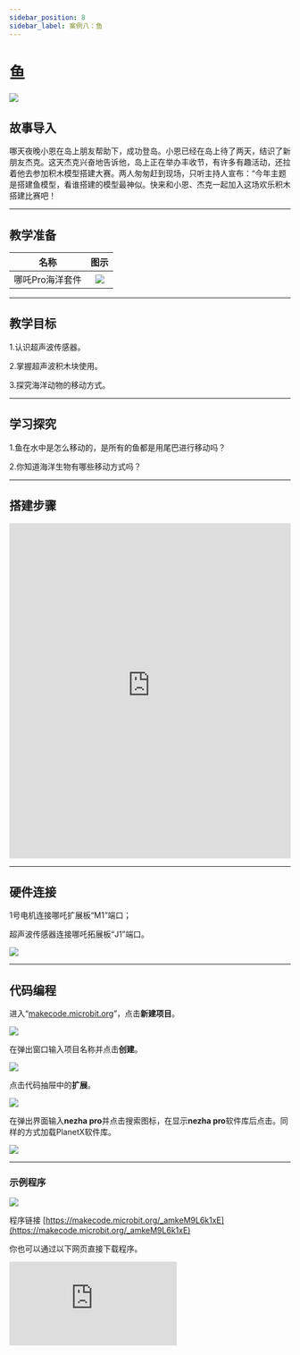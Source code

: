 ```yaml
---
sidebar_position: 8
sidebar_label: 案例八：鱼
---
```


# 鱼

![](https://wiki-media-ef.oss-cn-hongkong.aliyuncs.com/docs/microbit/building-blocks/nezha-pro-ocean-kit/tupian/nezha-pro-ocean-kit-step-08-00.png.JPG)

## 故事导入
哪天夜晚小恩在岛上朋友帮助下，成功登岛。小恩已经在岛上待了两天，结识了新朋友杰克。这天杰克兴奋地告诉他，岛上正在举办丰收节，有许多有趣活动，还拉着他去参加积木模型搭建大赛。两人匆匆赶到现场，只听主持人宣布：“今年主题是搭建鱼模型，看谁搭建的模型最神似。快来和小恩、杰克一起加入这场欢乐积木搭建比赛吧！

--- 

## 教学准备

|     名称     |            图示            |
| :----------: | :--------------------------: |
|   哪吒Pro海洋套件  |   ![](https://wiki-media-ef.oss-cn-hongkong.aliyuncs.com/docs/microbit/building-blocks/nezha-pro-ocean-kit/nezha-pro-ocean-kit-products-introduction-002.png.png)  |

--- 
## 教学目标 

1.认识超声波传感器。

2.掌握超声波积木块使用。

3.探究海洋动物的移动方式。

--- 

## 学习探究

1.鱼在水中是怎么移动的，是所有的鱼都是用尾巴进行移动吗？

2.你知道海洋生物有哪些移动方式吗？

--- 
## 搭建步骤

<embed src="https://wiki-media-ef.oss-cn-hongkong.aliyuncs.com/docs/microbit/building-blocks/nezha-pro-ocean-kit/setup-diagram/case08/nezha-pro-ocean-kit-step-08-1.png.pdf" type="application/pdf" width="100%" height="600px" />

--- 

## 硬件连接

1号电机连接哪吒扩展板“M1”端口；

超声波传感器连接哪吒拓展板“J1”端口。

![](https://wiki-media-ef.oss-cn-hongkong.aliyuncs.com/docs/microbit/building-blocks/nezha-pro-ocean-kit/setup-diagram/case08/nezha-pro-ocean-kit-step-08-2.png.png)

--- 
## 代码编程

进入“[makecode.microbit.org](https://makecode.microbit.org)”，点击**新建项目**。

![](https://wiki-media-ef.oss-cn-hongkong.aliyuncs.com/docs/microbit/building-blocks/microbit-space-science-kit/images/microbit-space-science-kit-case01-07.png)

在弹出窗口输入项目名称并点击**创建**。

![](https://wiki-media-ef.oss-cn-hongkong.aliyuncs.com/docs/microbit/building-blocks/microbit-space-science-kit/images/microbit-space-science-kit-case01-11.png)

点击代码抽屉中的**扩展**。

![](https://wiki-media-ef.oss-cn-hongkong.aliyuncs.com/docs/microbit/building-blocks/microbit-space-science-kit/images/microbit-space-science-kit-case01-09.png)

在弹出界面输入**nezha pro**并点击搜索图标，在显示**nezha pro**软件库后点击。同样的方式加载PlanetX软件库。

![](https://wiki-media-ef.oss-cn-hongkong.aliyuncs.com/docs/microbit/building-blocks/microbit-space-science-kit/images/microbit-space-science-kit-case01-10.png)

---
### 示例程序

![](https://wiki-media-ef.oss-cn-hongkong.aliyuncs.com/docs/microbit/building-blocks/nezha-pro-ocean-kit/setup-diagram/case08/nezha-pro-ocean-kit-step-08-3.png.png)

程序链接
[https://makecode.microbit.org/_amkeM9L6k1xE](https://makecode.microbit.org/_amkeM9L6k1xE)

你也可以通过以下网页直接下载程序。

<div
    style={{
        position: 'relative',
        paddingBottom: '60%',
        overflow: 'hidden',
    }}
>
    <iframe
        src="https://makecode.microbit.org/_amkeM9L6k1xE"
        frameborder="0"
        sandbox="allow-popups allow-forms allow-scripts allow-same-origin"
        style={{
            position: 'absolute',
            width: '100%',
            height: '100%',
        }}
    />
</div>

---
### 下载程序

使用 USB 线连接 PC 和 micro:bit V2。

![](https://wiki-media-ef.oss-cn-hongkong.aliyuncs.com/docs/microbit/building-blocks/microbit-space-science-kit/images/microbit-space-science-kit-manual03.gif)

连接成功后，电脑上会识别出一个名为 MICROBIT 的盘符。

![](https://wiki-media-ef.oss-cn-hongkong.aliyuncs.com/docs/microbit/building-blocks/microbit-space-science-kit/images/microbit-space-science-kit-manual06.png)

点击左下角的![](https://wiki-media-ef.oss-cn-hongkong.aliyuncs.com/docs/microbit/building-blocks/microbit-space-science-kit/images/microbit-space-science-kit-manual07.png)，选择**Connect Device**。

![](https://wiki-media-ef.oss-cn-hongkong.aliyuncs.com/docs/microbit/building-blocks/microbit-space-science-kit/images/microbit-space-science-kit-manual11.png)

点击![](https://wiki-media-ef.oss-cn-hongkong.aliyuncs.com/docs/microbit/building-blocks/microbit-space-science-kit/images/microbit-space-science-kit-manual08.png)。

![](https://wiki-media-ef.oss-cn-hongkong.aliyuncs.com/docs/microbit/building-blocks/microbit-space-science-kit/images/microbit-space-science-kit-manual12.png)

点击![](https://wiki-media-ef.oss-cn-hongkong.aliyuncs.com/docs/microbit/building-blocks/microbit-space-science-kit/images/microbit-space-science-kit-manual09.png)。

![](https://wiki-media-ef.oss-cn-hongkong.aliyuncs.com/docs/microbit/building-blocks/microbit-space-science-kit/images/microbit-space-science-kit-manual13.png)

在弹出窗口选择 **BBC micro:bit CMSIS-DAP**，然后选择**连接**，至此，我们的 micro:bit 就已经连接成功。

![](https://wiki-media-ef.oss-cn-hongkong.aliyuncs.com/docs/microbit/building-blocks/microbit-space-science-kit/images/microbit-space-science-kit-manual14.png)

点击**下载程序**

![](https://wiki-media-ef.oss-cn-hongkong.aliyuncs.com/docs/microbit/building-blocks/microbit-space-science-kit/images/microbit-space-science-kit-manual10.png)

---
## 案例演示

超声波传感器检测物体距离越近，鱼游动幅度越大，当超声波检测到距离为0时，鱼停止游动。

![](https://wiki-media-ef.oss-cn-hongkong.aliyuncs.com/docs/microbit/building-blocks/nezha-pro-ocean-kit/GIF/nezha-pro-ocean-kit-step-08-00.png.gif)

---
## 扩展知识

### 海洋动物移动方式

 海洋动物的移动方式丰富多样，这是它们为适应海洋环境（如水流、水压、食物分布等）长期进化的结果。不同种类的海洋动物因体型、生活习性和生存需求的差异，发展出了独特的移动策略，以下从主要类群展开详细介绍：
  
### 一、游泳类动物：主动快速移动

这类动物通过身体特定部位的摆动或划水来实现高效游动，是海洋中最活跃的移动者。

#### 鱼类：

依靠躯干和尾部的摆动产生动力，这是绝大多数鱼类的主要移动方式。例如鲨鱼，通过尾部左右摆动推动身体前进，尾鳍的形状（如新月形的金枪鱼尾鳍）还能减少水阻，使其成为游泳速度的佼佼者（金枪鱼时速可达 60-80 公里）。
部分鱼类辅助使用鳍：胸鳍和腹鳍负责平衡和转向，背鳍和臀鳍防止身体侧翻。比如比目鱼，通过胸鳍和腹鳍的协调划动，能在海底灵活移动。

#### 鲸豚类：

作为哺乳动物，它们依靠水平尾鳍（尾叶）上下摆动前进，与鱼类的左右摆动不同。这种方式能更高效地利用水流，蓝鲸等大型鲸类虽体型庞大，但游动时速可达 20-30 公里，紧急时能加速到 50 公里以上。
鳍肢（胸鳍）主要用于转向和减速，如海豚通过灵活的鳍肢完成跳跃、旋转等复杂动作。

#### 头足类：

乌贼、章鱼等通过 **“喷射推进”** 移动：它们收缩外套膜，将水从漏斗状的虹吸管中快速喷出，利用反作用力推动身体前进，这种方式能让乌贼瞬间加速到每小时 15 公里以上，便于躲避天敌。

### 二、爬行与匍匐类：贴底缓慢移动

这类动物多生活在海底（潮间带、浅海或深海），移动速度较慢，以底栖生物为食或附着生存。

#### 甲壳类：

螃蟹通过步足横向爬行，其 8 对步足中，前 3 对用于行走，后 5 对辅助，特殊的关节结构使其能在沙滩、岩石上灵活移动，部分螃蟹（如梭子蟹）还能通过尾部摆动短暂游泳。
龙虾则用步足缓慢爬行，遇危险时会弯曲尾部猛地弹向后方逃生。

#### 软体动物：

贝类（如蛤蜊、牡蛎）通常用斧足挖掘泥沙或缓慢爬行，斧足肌肉的伸缩能带动身体移动。
蜗牛（如笠螺）依靠腹足上的黏液和肌肉波浪状收缩，在岩石表面匍匐前进。

#### 棘皮动物：

海星通过管足移动：管足是海星腕足下的管状结构，通过水压控制伸缩，数百只管足协调配合，能让海星在海底 “行走”，甚至攀附在垂直的岩石上。
海参则靠体壁肌肉的收缩和伸展，像蚯蚓一样缓慢蠕动，遇危险时会吐出内脏迷惑天敌，同时加速逃离。

### 三、漂浮与浮游类：随水流被动移动

这类动物体型微小或身体结构特化，无法主动对抗水流，主要随洋流漂浮，是海洋食物链的基础。

#### 浮游动物：

如磷虾、水母、桡足类等，体型通常在毫米级，通过纤毛（桡足类）或伞状体收缩（水母）进行微弱运动，但主要依赖洋流扩散。水母的伞状体收缩时，水流从下方喷出，能实现短距离上浮或下沉，但整体仍随波逐流。

#### 某些大型动物的幼体：

海龟、鱼类的幼体在孵化后，会进入浮游阶段，依靠卵黄囊提供能量，随洋流漂浮到适宜的生长海域，直到发育到一定阶段才开始主动游动。

### 四、特殊移动方式

#### 跳跃与滑翔：

飞鱼能通过宽大的胸鳍在空中滑翔，它们在水中加速后，尾部猛烈摆动使身体跃出水面，胸鳍展开可滑行数十米，以躲避金枪鱼、海豚等天敌。

弹涂鱼（两栖鱼类）不仅能在水中游泳，还能依靠胸鳍和尾鳍在泥滩上跳跃或爬行，甚至爬上红树林的树干。

#### 附着与移动结合：

藤壶幼体阶段会随水流漂浮，找到合适的岩石、船底等附着物后，分泌钙质外壳固定，成年后不再移动，但通过过滤水流获取食物。
珊瑚虫幼虫随洋流漂浮，附着在礁石上后发育成成体，形成珊瑚礁，整体群落固定，但单个虫体可通过触手伸缩捕捉食物。

### 总结
海洋动物的移动方式与其生存环境、食性和防御策略紧密相关：主动游泳者追求速度和效率，底栖爬行类注重稳定性和隐蔽性，浮游类则依赖洋流扩散，特殊类群则演化出跳跃、滑翔等独特技能。这些多样的移动方式共同构成了海洋生态系统的动态平衡，也是生物适应性进化的生动体现。

